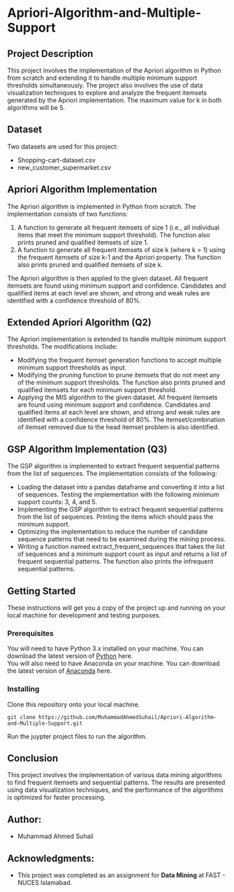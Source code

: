 # Apriori-Algorithm-and-Multiple-Support

## Project Description
This project involves the implementation of the Apriori algorithm in Python from scratch and extending it to handle multiple minimum support thresholds simultaneously. The project also involves the use of data visualization techniques to explore and analyze the frequent itemsets generated by the Apriori implementation. The maximum value for k in both algorithms will be 5.

## Dataset
Two datasets are used for this project:
- Shopping-cart-dataset.csv
- new_customer_supermarket.csv

## Apriori Algorithm Implementation
The Apriori algorithm is implemented in Python from scratch. The implementation consists of two functions:

1. A function to generate all frequent itemsets of size 1 (i.e., all individual items that meet the minimum support threshold). The function also prints pruned and qualified itemsets of size 1.
2. A function to generate all frequent itemsets of size k (where k > 1) using the frequent itemsets of size k-1 and the Apriori property. The function also prints pruned and qualified itemsets of size k.

The Apriori algorithm is then applied to the given dataset. All frequent itemsets are found using minimum support and confidence. Candidates and qualified items at each level are shown, and strong and weak rules are identified with a confidence threshold of 80%.

## Extended Apriori Algorithm (Q2)
The Apriori implementation is extended to handle multiple minimum support thresholds. The modifications include:

- Modifying the frequent itemset generation functions to accept multiple minimum support thresholds as input.
- Modifying the pruning function to prune itemsets that do not meet any of the minimum support thresholds. The function also prints pruned and qualified itemsets for each minimum support threshold.
- Applying the MIS algorithm to the given dataset. All frequent itemsets are found using minimum support and confidence. Candidates and qualified items at each level are shown, and strong and weak rules are identified with a confidence threshold of 80%. The itemset/combination of itemset removed due to the head itemset problem is also identified.

## GSP Algorithm Implementation (Q3)
The GSP algorithm is implemented to extract frequent sequential patterns from the list of sequences. The implementation consists of the following:

- Loading the dataset into a pandas dataframe and converting it into a list of sequences. Testing the implementation with the following minimum support counts: 3, 4, and 5.
- Implementing the GSP algorithm to extract frequent sequential patterns from the list of sequences. Printing the items which should pass the minimum support.
- Optimizing the implementation to reduce the number of candidate sequence patterns that need to be examined during the mining process.
- Writing a function named extract_frequent_sequences that takes the list of sequences and a minimum support count as input and returns a list of frequent sequential patterns. The function also prints the infrequent sequential patterns.

## Getting Started
These instructions will get you a copy of the project up and running on your local machine for development and testing purposes.

### Prerequisites
You will need to have Python 3.x installed on your machine. You can download the latest version of [Python](https://www.python.org/downloads/) here.
</br>
You will also need to have Anaconda on your machine. You can download the latest version of [Anaconda](https://www.anaconda.com/) here.

### Installing
Clone this repository onto your local machine.
```
git clone https://github.com/MuhammadAhmedSuhail/Apriori-Algorithm-and-Multiple-Support.git
```
Run the juypter project files to run the algorithm.

## Conclusion
This project involves the implementation of various data mining algorithms to find frequent itemsets and sequential patterns. The results are presented using data visualization techniques, and the performance of the algorithms is optimized for faster processing.

## Author:
- Muhammad Ahmed Suhail

## Acknowledgments:
- This project was completed as an assignment for **Data Mining** at FAST - NUCES Islamabad.



